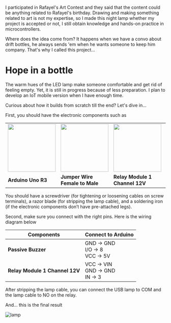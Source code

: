 I participated in Rafayel's Art Contest and they said that the content could be anything related to Rafayel's birthday. Drawing and making something related to art is not my expertise, so I made this night lamp whether my project is accepted or not, I still obtain knowledge and hands-on practice in microcontrollers.

Where does the idea come from? It happens when we have a convo about drift bottles, he always sends 'em when he wants someone to keep him company. That's why I called this project...

<h1>Hope in a bottle</h1>

The warm hues of the LED lamp make someone comfortable and get rid of feeling empty. Yet, it is still in progress because of less preparation. I plan to develop an IoT mobile version when I have enough time.

Curious about how it builds from scratch till the end? Let's dive in...

First, you should have the electronic components such as

<table>
  <tr>
    <td><img src="https://res.cloudinary.com/dvehyvk3d/image/upload/v1741357668/arduino_xvudfh.jpg" width="150"></td>
    <td><img src="https://res.cloudinary.com/dvehyvk3d/image/upload/v1741357667/jumper_female_to_male_qfjv5z.jpg" width="150"></td>
    <td><img src="https://res.cloudinary.com/dvehyvk3d/image/upload/v1741357667/relay_module_1_channel_12v_vyxkkv.jpg" width="150"></td>
    <td><img src="https://res.cloudinary.com/dvehyvk3d/image/upload/v1741357667/passive_buzzer_indxaz.webp" width="150"></td>
  </tr>
  <tr>
    <td><b>Arduino Uno R3</b></td>
    <td><b>Jumper Wire Female to Male</b></td>
    <td><b>Relay Module 1 Channel 12V</b></td>
    <td><b>Passive Buzzer</b></td>
  </tr>
</table>

You should have a screwdriver (for tightening or loosening cables on screw terminals), a razor blade (for stripping the lamp cable), and a soldering iron (if the electronic components don’t have pre-attached legs).

Second, make sure you connect with the right pins. Here is the wiring diagram below

| Components                 | Connect to Arduino      |
|--------------------------|------------------------|
| **Passive Buzzer**       | GND → GND <br> I/O → 8 <br> VCC → 5V |
| **Relay Module 1 Channel 12V** | VCC → VIN <br> GND → GND <br> IN → 3 |

After stripping the lamp cable, you can connect the USB lamp to COM and the lamp cable to NO on the relay.

And... this is the final result 

<img src="https://res.cloudinary.com/dvehyvk3d/image/upload/v1741358118/Screenshot_20250307-202426_wjqx1i.jpg" alt="lamp"/>
